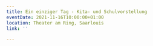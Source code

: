 ```yaml
---
title: Ein einziger Tag - Kita- und Schulvorstellung
eventDate: 2021-11-16T10:00:00+01:00
location: Theater am Ring, Saarlouis
link: ''

---
```

